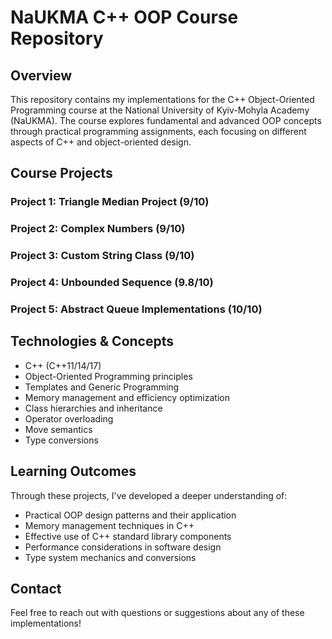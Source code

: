 # NaUKMA C++ OOP Course Repository

## Overview
This repository contains my implementations for the C++ Object-Oriented Programming course at the National University of Kyiv-Mohyla Academy (NaUKMA). The course explores fundamental and advanced OOP concepts through practical programming assignments, each focusing on different aspects of C++ and object-oriented design.

## Course Projects

### Project 1: Triangle Median Project (9/10)

### Project 2: Complex Numbers (9/10)

### Project 3: Custom String Class (9/10)

### Project 4: Unbounded Sequence (9.8/10)

### Project 5: Abstract Queue Implementations (10/10)

## Technologies & Concepts
- C++ (C++11/14/17)
- Object-Oriented Programming principles
- Templates and Generic Programming
- Memory management and efficiency optimization
- Class hierarchies and inheritance
- Operator overloading
- Move semantics
- Type conversions

## Learning Outcomes
Through these projects, I've developed a deeper understanding of:
- Practical OOP design patterns and their application
- Memory management techniques in C++
- Effective use of C++ standard library components
- Performance considerations in software design
- Type system mechanics and conversions

## Contact
Feel free to reach out with questions or suggestions about any of these implementations!
